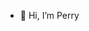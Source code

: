 - 👋 Hi, I’m Perry

<!---
bossperry08/bossperry08 is a ✨ special ✨ repository because its `README.md` (this file) appears on your GitHub profile.
You can click the Preview link to take a look at your changes.
--->
